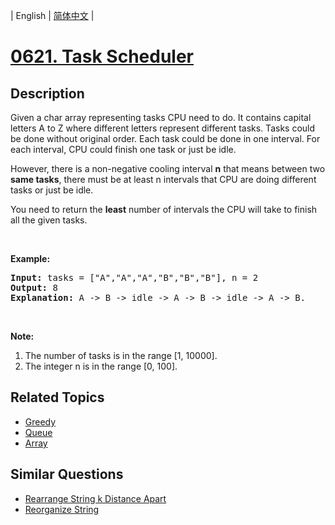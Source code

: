 
| English | [简体中文](README.md) |
# [0621. Task Scheduler](https://leetcode-cn.com/problems/task-scheduler/)
## Description
<p>Given a char array representing tasks CPU need to do. It contains capital letters A to Z where different letters represent different tasks. Tasks could be done without original order. Each task could be done in one interval. For each interval, CPU could finish one task or just be idle.</p>

<p>However, there is a non-negative cooling interval <b>n</b> that means between two <b>same tasks</b>, there must be at least n intervals that CPU are doing different tasks or just be idle.</p>

<p>You need to return the <b>least</b> number of intervals the CPU will take to finish all the given tasks.</p>

<p>&nbsp;</p>

<p><b>Example:</b></p>

<pre>
<b>Input:</b> tasks = [&quot;A&quot;,&quot;A&quot;,&quot;A&quot;,&quot;B&quot;,&quot;B&quot;,&quot;B&quot;], n = 2
<b>Output:</b> 8
<b>Explanation:</b> A -&gt; B -&gt; idle -&gt; A -&gt; B -&gt; idle -&gt; A -&gt; B.
</pre>

<p>&nbsp;</p>

<p><b>Note:</b></p>

<ol>
	<li>The number of tasks is in the range [1, 10000].</li>
	<li>The integer n is in the range [0, 100].</li>
</ol>

## Related Topics
- [Greedy](https://leetcode-cn.com/tag/greedy)
- [Queue](https://leetcode-cn.com/tag/queue)
- [Array](https://leetcode-cn.com/tag/array)
## Similar Questions
- [Rearrange String k Distance Apart](../rearrange-string-k-distance-apart/README_EN.md)
- [Reorganize String](../reorganize-string/README_EN.md)
